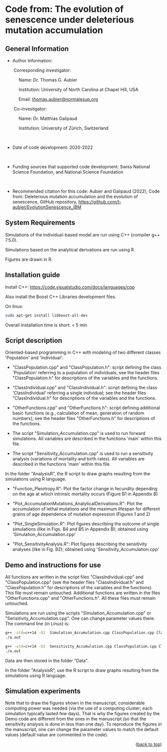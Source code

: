 <div id="top"></div>
<!--
*** Thanks for checking out the Best-README-Template. If you have a suggestion
*** that would make this better, please fork the repo and create a pull request
*** or simply open an issue with the tag "enhancement".
*** Don't forget to give the project a star!
*** Thanks again! Now go create something AMAZING! :D
-->



<!-- PROJECT SHIELDS -->
<!--
*** I'm using markdown "reference style" links for readability.
*** Reference links are enclosed in brackets [ ] instead of parentheses ( ).
*** See the bottom of this document for the declaration of the reference variables
*** for contributors-url, forks-url, etc. This is an optional, concise syntax you may use.
*** https://www.markdownguide.org/basic-syntax/#reference-style-links
-->


<!-- ABOUT THE PROJECT -->

# Code from: The evolution of senescence under deleterious mutation accumulation

## General Information

* Author Information:

&nbsp;&nbsp;&nbsp;&nbsp;&nbsp;&nbsp;&nbsp;Corresponding investigator:

&nbsp;&nbsp;&nbsp;&nbsp;&nbsp;&nbsp;&nbsp;&nbsp;&nbsp;&nbsp;&nbsp;Name: Dr. Thomas G. Aubier

&nbsp;&nbsp;&nbsp;&nbsp;&nbsp;&nbsp;&nbsp;&nbsp;&nbsp;&nbsp;&nbsp;Institution: University of North Carolina at Chapel Hill, USA

&nbsp;&nbsp;&nbsp;&nbsp;&nbsp;&nbsp;&nbsp;&nbsp;&nbsp;&nbsp;&nbsp;Email: thomas.aubier@normalesup.org

&nbsp;&nbsp;&nbsp;&nbsp;&nbsp;&nbsp;&nbsp;Co-investigator:

&nbsp;&nbsp;&nbsp;&nbsp;&nbsp;&nbsp;&nbsp;&nbsp;&nbsp;&nbsp;&nbsp;Name: Dr. Matthias Galipaud

&nbsp;&nbsp;&nbsp;&nbsp;&nbsp;&nbsp;&nbsp;&nbsp;&nbsp;&nbsp;&nbsp;Institution: University of Zürich, Switzerland

<br />

* Date of code development: 2020-2022
<br />

* Funding sources that supported code development: Swiss National Science Foundation, and National Science Foundation
<br />

* Recommended citation for this code: Aubier and Galipaud (2022), Code from: Deleterious mutation accumulation and the evolution of senescence, GitHub repository, https://github.com/t-aubier/EvolutionSenescence_IBM


## System Requirements

Simulations of the individual-based model are run using C++ (compiler g++ 7.5.0).

Simulations based on the analytical derivations are run using R.

Figures are drawn in R.  


## Installation guide

Install C++: https://code.visualstudio.com/docs/languages/cpp

Also install the Boost C++ Libraries development files.

On linux:
   ```sh
   sudo apt-get install libboost-all-dev
   ```

Overall installation time is short: < 5 min

## Script description

Oriented-based programming in C++ with modeling of two different classes 'Population' and 'Individual':

* "ClassPopulation.cpp" and "ClassPopulation.h": script defining the class 'Population' referring to a population of individuals; see the header files "ClassPopulation.h" for descriptions of the variables and the functions.

* "ClassIndividual.cpp" and "ClassIndividual.h": script defining the class 'ClassIndividual' referring a single individual; see the header files "ClassIndividual.h" for descriptions of the variables and the functions.

* "OtherFunctions.cpp" and "OtherFunctions.h": script defining additional basic functions (e.g., calculation of mean, generation of random numbers); see the header files "OtherFunctions.h" for descriptions of the functions.

* The script "Simulation_Accumulation.cpp" is used to run forward simulations. All variables are described in the functions 'main' within this file.

* The script "Sensitivity_Accumulation.cpp" is used to run a sensitivity analysis (variations of mortality and birth rates). All variables are described in the functions 'main' within this file.

In the folder "AnalysisR", the R script to draw graphs resulting from the simulations using R language.

* "Function_Pleiotropy.R":			                       Plot the factor change in fecundity depending on the age at which intrinsic mortality occurs (Figure B1 in Appendix B)

* "Plot_AccumulationMutations_AnalyticalDerivations.R":     Plot the accumulation of lethal mutations and the maximum lifespan for different grains of age dependence of mutation expression (Figures 1 and 2)

* "Plot_SingleSimulation.R":                                  Plot figures describing the outcome of single simulations (like in Figs. B4 and B5 in Appendix B); obtained using 'Simulation_Accumulation.cpp'

* "Plot_SensitivityAnalysis.R":                                       Plot figures describing the sensitivity analyses (like in Fig. B2); obtained using 'Sensitivity_Accumulation.cpp'



## Demo and instructions for use

All functions are written in the script files "ClassIndividual.cpp" and "ClassPopulation.cpp" (see the header files "ClassIndividual.h" and "ClassPopulation.h" for descriptions of the variables and the functions). This file must remain untouched. Additional functions are written in the files "OtherFunctions.cpp" and "OtherFunctions.h". All these files must remain untouched.

Simulations are run using the scripts "Simulation_Accumulation.cpp" or "Sensitivity_Accumulation.cpp". One can change parameter values there. The command line (in Linux) is:

   ```sh
   g++ -std=c++14 -O2  Simulation_Accumulation.cpp ClassPopulation.cpp ClassIndividual.cpp OtherFunctions.cpp
   ./a.out
   ```

   ```sh
   g++ -std=c++14 -O2  Sensitivity_Accumulation.cpp ClassPopulation.cpp ClassIndividual.cpp OtherFunctions.cpp
   ./a.out
   ```

Data are then stored in the folder "Data".

In the folder "AnalysisR", use the R script to draw graphs resulting from the simulations using R language.


## Simulation experiments

Note that to draw the figures shown in the manuscript, considerable computing power was needed (via the use of a computing cluster; each simulation typically lasted few days). That is why the figures created by the Demo code are different from the ones in the manuscript (so that the sensitivity analysis is done in less than one day). To reproduce the figures in the manuscript, one can change the parameter values to match the default values (default value are commented in the code).


<p align="right">(<a href="#top">back to top</a>)</p>
